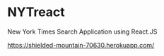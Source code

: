 # NYTreact
New York Times Search Application using React.JS

https://shielded-mountain-70630.herokuapp.com/

